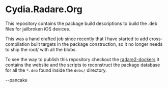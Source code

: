 Cydia.Radare.Org
================

This repository contains the package build descriptions to build the .deb files for
jailbroken iOS devices.

This was a hand crafted job since recently that I have started to add cross-compilation
built targets in the package construction, so it no longer needs to ship the root/ with
all the blobs.

To see the way to publish this repository checkout the [radare2-dockers](https://github.com/radare/radare2-dockers)
it contains the website and the scripts to reconstruct the package database for all the
`*.deb` found inside the `debs/` directory.

--pancake
